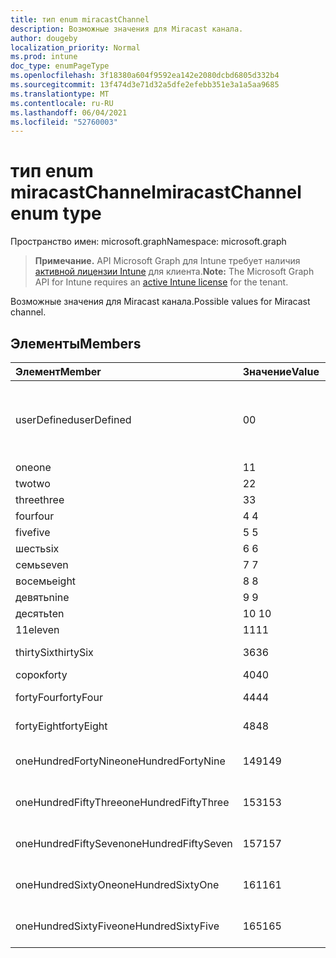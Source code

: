 ```yaml
---
title: тип enum miracastChannel
description: Возможные значения для Miracast канала.
author: dougeby
localization_priority: Normal
ms.prod: intune
doc_type: enumPageType
ms.openlocfilehash: 3f18380a604f9592ea142e2080dcbd6805d332b4
ms.sourcegitcommit: 13f474d3e71d32a5dfe2efebb351e3a1a5aa9685
ms.translationtype: MT
ms.contentlocale: ru-RU
ms.lasthandoff: 06/04/2021
ms.locfileid: "52760003"
---
```

# <a name="miracastchannel-enum-type"></a><span data-ttu-id="bd822-103">тип enum miracastChannel</span><span class="sxs-lookup"><span data-stu-id="bd822-103">miracastChannel enum type</span></span>

<span data-ttu-id="bd822-104">Пространство имен: microsoft.graph</span><span class="sxs-lookup"><span data-stu-id="bd822-104">Namespace: microsoft.graph</span></span>

> <span data-ttu-id="bd822-105">**Примечание.** API Microsoft Graph для Intune требует наличия [активной лицензии Intune](https://go.microsoft.com/fwlink/?linkid=839381) для клиента.</span><span class="sxs-lookup"><span data-stu-id="bd822-105">**Note:** The Microsoft Graph API for Intune requires an [active Intune license](https://go.microsoft.com/fwlink/?linkid=839381) for the tenant.</span></span>

<span data-ttu-id="bd822-106">Возможные значения для Miracast канала.</span><span class="sxs-lookup"><span data-stu-id="bd822-106">Possible values for Miracast channel.</span></span>

## <a name="members"></a><span data-ttu-id="bd822-107">Элементы</span><span class="sxs-lookup"><span data-stu-id="bd822-107">Members</span></span>
|<span data-ttu-id="bd822-108">Элемент</span><span class="sxs-lookup"><span data-stu-id="bd822-108">Member</span></span>|<span data-ttu-id="bd822-109">Значение</span><span class="sxs-lookup"><span data-stu-id="bd822-109">Value</span></span>|<span data-ttu-id="bd822-110">Описание</span><span class="sxs-lookup"><span data-stu-id="bd822-110">Description</span></span>|
|:---|:---|:---|
|<span data-ttu-id="bd822-111">userDefined</span><span class="sxs-lookup"><span data-stu-id="bd822-111">userDefined</span></span>|<span data-ttu-id="bd822-112">0</span><span class="sxs-lookup"><span data-stu-id="bd822-112">0</span></span>|<span data-ttu-id="bd822-113">Значение User Defined, значение по умолчанию, без намерения.</span><span class="sxs-lookup"><span data-stu-id="bd822-113">User Defined, default value, no intent.</span></span>|
|<span data-ttu-id="bd822-114">one</span><span class="sxs-lookup"><span data-stu-id="bd822-114">one</span></span>|<span data-ttu-id="bd822-115">1</span><span class="sxs-lookup"><span data-stu-id="bd822-115">1</span></span>|<span data-ttu-id="bd822-116">Один.</span><span class="sxs-lookup"><span data-stu-id="bd822-116">One.</span></span>|
|<span data-ttu-id="bd822-117">two</span><span class="sxs-lookup"><span data-stu-id="bd822-117">two</span></span>|<span data-ttu-id="bd822-118">2</span><span class="sxs-lookup"><span data-stu-id="bd822-118">2</span></span>|<span data-ttu-id="bd822-119">Два.</span><span class="sxs-lookup"><span data-stu-id="bd822-119">Two.</span></span>|
|<span data-ttu-id="bd822-120">three</span><span class="sxs-lookup"><span data-stu-id="bd822-120">three</span></span>|<span data-ttu-id="bd822-121">3</span><span class="sxs-lookup"><span data-stu-id="bd822-121">3</span></span>|<span data-ttu-id="bd822-122">Три.</span><span class="sxs-lookup"><span data-stu-id="bd822-122">Three.</span></span>|
|<span data-ttu-id="bd822-123">four</span><span class="sxs-lookup"><span data-stu-id="bd822-123">four</span></span>|<span data-ttu-id="bd822-124">4 </span><span class="sxs-lookup"><span data-stu-id="bd822-124">4</span></span>|<span data-ttu-id="bd822-125">Четыре.</span><span class="sxs-lookup"><span data-stu-id="bd822-125">Four.</span></span>|
|<span data-ttu-id="bd822-126">five</span><span class="sxs-lookup"><span data-stu-id="bd822-126">five</span></span>|<span data-ttu-id="bd822-127">5 </span><span class="sxs-lookup"><span data-stu-id="bd822-127">5</span></span>|<span data-ttu-id="bd822-128">Пять.</span><span class="sxs-lookup"><span data-stu-id="bd822-128">Five.</span></span>|
|<span data-ttu-id="bd822-129">шесть</span><span class="sxs-lookup"><span data-stu-id="bd822-129">six</span></span>|<span data-ttu-id="bd822-130">6 </span><span class="sxs-lookup"><span data-stu-id="bd822-130">6</span></span>|<span data-ttu-id="bd822-131">Шесть.</span><span class="sxs-lookup"><span data-stu-id="bd822-131">Six.</span></span>|
|<span data-ttu-id="bd822-132">семь</span><span class="sxs-lookup"><span data-stu-id="bd822-132">seven</span></span>|<span data-ttu-id="bd822-133">7 </span><span class="sxs-lookup"><span data-stu-id="bd822-133">7</span></span>|<span data-ttu-id="bd822-134">Семь.</span><span class="sxs-lookup"><span data-stu-id="bd822-134">Seven.</span></span>|
|<span data-ttu-id="bd822-135">восемь</span><span class="sxs-lookup"><span data-stu-id="bd822-135">eight</span></span>|<span data-ttu-id="bd822-136">8 </span><span class="sxs-lookup"><span data-stu-id="bd822-136">8</span></span>|<span data-ttu-id="bd822-137">Восемь.</span><span class="sxs-lookup"><span data-stu-id="bd822-137">Eight.</span></span>|
|<span data-ttu-id="bd822-138">девять</span><span class="sxs-lookup"><span data-stu-id="bd822-138">nine</span></span>|<span data-ttu-id="bd822-139">9 </span><span class="sxs-lookup"><span data-stu-id="bd822-139">9</span></span>|<span data-ttu-id="bd822-140">Девять.</span><span class="sxs-lookup"><span data-stu-id="bd822-140">Nine.</span></span>|
|<span data-ttu-id="bd822-141">десять</span><span class="sxs-lookup"><span data-stu-id="bd822-141">ten</span></span>|<span data-ttu-id="bd822-142">10 </span><span class="sxs-lookup"><span data-stu-id="bd822-142">10</span></span>|<span data-ttu-id="bd822-143">Десять.</span><span class="sxs-lookup"><span data-stu-id="bd822-143">Ten.</span></span>|
|<span data-ttu-id="bd822-144">11</span><span class="sxs-lookup"><span data-stu-id="bd822-144">eleven</span></span>|<span data-ttu-id="bd822-145">11</span><span class="sxs-lookup"><span data-stu-id="bd822-145">11</span></span>|<span data-ttu-id="bd822-146">Одиннадцать.</span><span class="sxs-lookup"><span data-stu-id="bd822-146">Eleven.</span></span>|
|<span data-ttu-id="bd822-147">thirtySix</span><span class="sxs-lookup"><span data-stu-id="bd822-147">thirtySix</span></span>|<span data-ttu-id="bd822-148">36</span><span class="sxs-lookup"><span data-stu-id="bd822-148">36</span></span>|<span data-ttu-id="bd822-149">Тридцать шесть.</span><span class="sxs-lookup"><span data-stu-id="bd822-149">Thirty-Six.</span></span>|
|<span data-ttu-id="bd822-150">сорок</span><span class="sxs-lookup"><span data-stu-id="bd822-150">forty</span></span>|<span data-ttu-id="bd822-151">40</span><span class="sxs-lookup"><span data-stu-id="bd822-151">40</span></span>|<span data-ttu-id="bd822-152">Сорок.</span><span class="sxs-lookup"><span data-stu-id="bd822-152">Forty.</span></span>|
|<span data-ttu-id="bd822-153">fortyFour</span><span class="sxs-lookup"><span data-stu-id="bd822-153">fortyFour</span></span>|<span data-ttu-id="bd822-154">44</span><span class="sxs-lookup"><span data-stu-id="bd822-154">44</span></span>|<span data-ttu-id="bd822-155">Сорок четыре.</span><span class="sxs-lookup"><span data-stu-id="bd822-155">Forty-Four.</span></span>|
|<span data-ttu-id="bd822-156">fortyEight</span><span class="sxs-lookup"><span data-stu-id="bd822-156">fortyEight</span></span>|<span data-ttu-id="bd822-157">48</span><span class="sxs-lookup"><span data-stu-id="bd822-157">48</span></span>|<span data-ttu-id="bd822-158">Сорок восемь.</span><span class="sxs-lookup"><span data-stu-id="bd822-158">Forty-Eight.</span></span>|
|<span data-ttu-id="bd822-159">oneHundredFortyNine</span><span class="sxs-lookup"><span data-stu-id="bd822-159">oneHundredFortyNine</span></span>|<span data-ttu-id="bd822-160">149</span><span class="sxs-lookup"><span data-stu-id="bd822-160">149</span></span>|<span data-ttu-id="bd822-161">OneHundredForty-Nine.</span><span class="sxs-lookup"><span data-stu-id="bd822-161">OneHundredForty-Nine.</span></span>|
|<span data-ttu-id="bd822-162">oneHundredFiftyThree</span><span class="sxs-lookup"><span data-stu-id="bd822-162">oneHundredFiftyThree</span></span>|<span data-ttu-id="bd822-163">153</span><span class="sxs-lookup"><span data-stu-id="bd822-163">153</span></span>|<span data-ttu-id="bd822-164">OneHundredFifty-Three.</span><span class="sxs-lookup"><span data-stu-id="bd822-164">OneHundredFifty-Three.</span></span>|
|<span data-ttu-id="bd822-165">oneHundredFiftySeven</span><span class="sxs-lookup"><span data-stu-id="bd822-165">oneHundredFiftySeven</span></span>|<span data-ttu-id="bd822-166">157</span><span class="sxs-lookup"><span data-stu-id="bd822-166">157</span></span>|<span data-ttu-id="bd822-167">OneHundredFifty-Seven.</span><span class="sxs-lookup"><span data-stu-id="bd822-167">OneHundredFifty-Seven.</span></span>|
|<span data-ttu-id="bd822-168">oneHundredSixtyOne</span><span class="sxs-lookup"><span data-stu-id="bd822-168">oneHundredSixtyOne</span></span>|<span data-ttu-id="bd822-169">161</span><span class="sxs-lookup"><span data-stu-id="bd822-169">161</span></span>|<span data-ttu-id="bd822-170">OneHundredSixty-One.</span><span class="sxs-lookup"><span data-stu-id="bd822-170">OneHundredSixty-One.</span></span>|
|<span data-ttu-id="bd822-171">oneHundredSixtyFive</span><span class="sxs-lookup"><span data-stu-id="bd822-171">oneHundredSixtyFive</span></span>|<span data-ttu-id="bd822-172">165</span><span class="sxs-lookup"><span data-stu-id="bd822-172">165</span></span>|<span data-ttu-id="bd822-173">OneHundredSixty-Five.</span><span class="sxs-lookup"><span data-stu-id="bd822-173">OneHundredSixty-Five.</span></span>|




